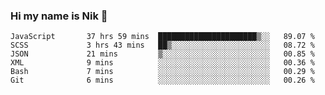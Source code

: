 ### Hi my name is Nik 👋

<!--
**NikDoe/NikDoe** is a ✨ _special_ ✨ repository because its `README.md` (this file) appears on your GitHub profile.

Here are some ideas to get you started:

- 🔭 I’m currently working on ...
- 🌱 I’m currently learning ...
- 👯 I’m looking to collaborate on ...
- 🤔 I’m looking for help with ...
- 💬 Ask me about ...
- 📫 How to reach me: ...
- 😄 Pronouns: ...
- ⚡ Fun fact: ...
-->

<!--START_SECTION:waka-->

```text
JavaScript       37 hrs 59 mins  ██████████████████████▒░░   89.07 %
SCSS             3 hrs 43 mins   ██▒░░░░░░░░░░░░░░░░░░░░░░   08.72 %
JSON             21 mins         ▒░░░░░░░░░░░░░░░░░░░░░░░░   00.85 %
XML              9 mins          ░░░░░░░░░░░░░░░░░░░░░░░░░   00.36 %
Bash             7 mins          ░░░░░░░░░░░░░░░░░░░░░░░░░   00.29 %
Git              6 mins          ░░░░░░░░░░░░░░░░░░░░░░░░░   00.26 %
```

<!--END_SECTION:waka-->
